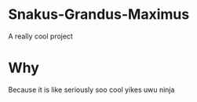 # Snakus-Grandus-Maximus
A really cool project

# Why
Because it is like seriously soo cool yikes uwu ninja
